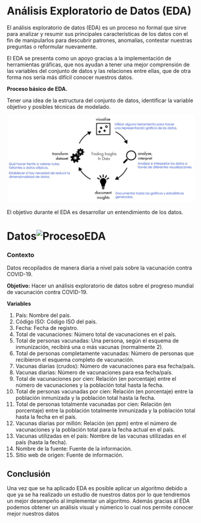 # Análisis Exploratorio de Datos (EDA)

El análisis exploratorio de datos (EDA) es un proceso no formal que sirve para analizar y
resumir sus principales características de los datos con el fin de manipularlos para descubrir
patrones, anomalías, contestar nuestras preguntas o reformular nuevamente.

El EDA se presenta como un apoyo gracias a la implementación de herramientas gráficas,
que nos ayudan a tener una mejor comprensión de las variables del conjunto de datos y las
relaciones entre ellas, que de otra forma nos sería más difícil conocer nuestros datos.

**Proceso básico de EDA.**

Tener una idea de la estructura del conjunto de datos, identificar la variable objetivo y posibles
técnicas de modelado.
<p align='center'>
  <a href="https://github.com/LuisJavierFI/EDA"><img src = "ProcesoEDA.JPG"  width = 500> </a>
</p>
El objetivo durante el EDA es desarrollar un entendimiento de los datos.

# Datos![ProcesoEDA](https://user-images.githubusercontent.com/47147891/147515605-f72b7bb9-ee99-4675-a3c6-1a688cab0356.jpg)

### **Contexto**

Datos recopilados de manera diaria a nivel país sobre la vacunación contra COVID-19.

**Objetivo:** Hacer un análisis exploratorio de datos sobre el progreso mundial de vacunación contra COVID-19.

**Variables**

1. País: Nombre del país.
2. Código ISO: Código ISO del país.
3. Fecha: Fecha de registro.
4. Total de vacunaciones: Número total de vacunaciones en el país.
5. Total de personas vacunadas: Una persona, según el esquema de inmunización, recibirá una o más vacunas (normalmente 2).
6. Total de personas completamente vacunadas: Número de personas que recibieron el esquema completo de vacunación.
7. Vacunas diarias (crudos): Número de vacunaciones para esa fecha/país.
8. Vacunas diarias: Número de vacunaciones para esa fecha/país.
9. Total de vacunaciones por cien: Relación (en porcentaje) entre el número de vacunaciones y la población total hasta la fecha.
10. Total de personas vacunadas por cien: Relación (en porcentaje) entre la población inmunizada y la población total hasta la fecha.
11. Total de personas totalmente vacunadas por cien: Relación (en porcentaje) entre la población totalmente inmunizada y la población total hasta la fecha en el país.
13. Vacunas diarias por millón: Relación (en ppm) entre el número de vacunaciones y la población total para la fecha actual en el país.
14. Vacunas utilizadas en el país: Nombre de las vacunas utilizadas en el país (hasta la fecha).
15. Nombre de la fuente: Fuente de la información.
16. Sitio web de origen: Fuente de información.


## Conclusión 

Una vez que se ha aplicado EDA es posible aplicar un algoritmo debido a que ya se ha realizado un estudio de nuestros datos por lo que tendremos un mejor desempeño al implementar un algoritmo. Además gracias al EDA podemos obtener un análisis visual y númerico lo cual nos permite conocer mejor nuestros datos  
